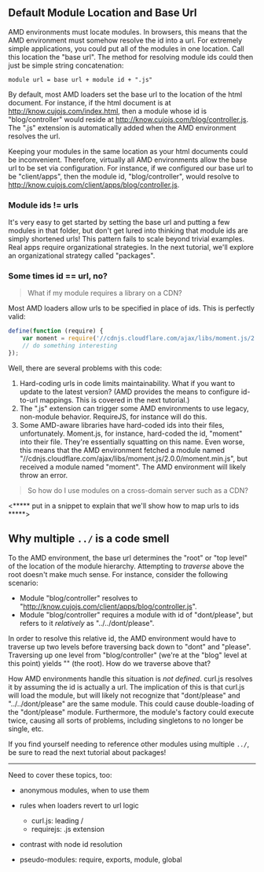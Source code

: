 ## Default Module Location and Base Url

AMD environments must locate modules.  In browsers, this means that the AMD
environment must somehow resolve the id into a url.  For extremely simple
applications, you could put all of the modules in one location. Call this
location the "base url".  The method for resolving module ids could then
just be simple string concatenation:

```
module url = base url + module id + ".js"
```

By default, most AMD loaders set the base url to the location of the html
document.  For instance, if the html document is at
http://know.cujojs.com/index.html, then a module whose id is "blog/controller"
would reside at http://know.cujojs.com/blog/controller.js.  The ".js"
extension is automatically added when the AMD environment resolves the url.

Keeping your modules in the same location as your html documents could be
inconvenient.  Therefore, virtually all AMD environments allow the base url
to be set via configuration.  For instance, if we configured our base url to
be "client/apps", then the module id, "blog/controller", would resolve to
http://know.cujojs.com/client/apps/blog/controller.js.

### Module ids != urls

It's very easy to get started by setting the base url and putting a few
modules in that folder, but don't get lured into thinking that module ids
are simply shortened urls!  This pattern fails to scale beyond trivial
examples.  Real apps require organizational strategies.  In the next tutorial,
we'll explore an organizational strategy called "packages".

### Some times id == url, no?

> What if my module requires a library on a CDN?

Most AMD loaders allow urls to be specified in place of ids.  This is perfectly
valid:

```js
define(function (require) {
	var moment = require('//cdnjs.cloudflare.com/ajax/libs/moment.js/2.0.0/moment.min.js');
	// do something interesting
});
```

Well, there are several problems with this code:

1.	Hard-coding urls in code limits maintainability. What if you want to update
	to the latest version?  (AMD provides the means to configure id-to-url
	mappings.  This is covered in the next tutorial.)
2.	The ".js" extension can trigger some AMD environments to use legacy,
	non-module behavior.  RequireJS, for instance will do this.
3.	Some AMD-aware libraries have hard-coded ids into their files,
	unfortunately.  Moment.js, for instance, hard-coded the id, "moment"
	into their file.  They're essentially squatting on this name.  Even worse,
	this means that the AMD environment fetched a module named
	"//cdnjs.cloudflare.com/ajax/libs/moment.js/2.0.0/moment.min.js", but
	 received a module named "moment".  The AMD environment will likely
	 throw an error.

>So how do I use modules on a cross-domain server such as a CDN?

<***** put in a snippet to explain that we'll show how to map urls to ids *****>

## Why multiple `../` is a code smell

To the AMD environment, the base url determines the "root" or "top level" of
the location of the module hierarchy.  Attempting to *traverse* above the
root doesn't make much sense.  For instance, consider the following scenario:

* Module "blog/controller" resolves to
  "http://know.cujojs.com/client/apps/blog/controller.js".
* Module "blog/controller" requires a module with id of "dont/please", but
  refers to it *relatively* as "../../dont/please".

In order to resolve this relative id, the AMD environment would have to
traverse up two levels before traversing back down to "dont" and "please".
Traversing up one level from "blog/controller" (we're at the "blog" level
at this point) yields "" (the root).  How do we traverse above that?

How AMD environments handle this situation is *not defined*.  curl.js resolves
it by assuming the id is actually a url.  The implication of this is that
curl.js will load the module, but will likely not recognize that "dont/please"
and "../../dont/please" are the same module.  This could cause double-loading
of the "dont/please" module. Furthermore, the module's factory could execute
twice, causing all sorts of problems, including singletons to no longer be
single, etc.

If you find yourself needing to reference other modules using multiple `../`,
be sure to read the next tutorial about packages!

-----

Need to cover these topics, too:

- anonymous modules, when to use them

- rules when loaders revert to url logic
	- curl.js: leading /
	- requirejs: .js extension

- contrast with node id resolution

- pseudo-modules: require, exports, module, global

